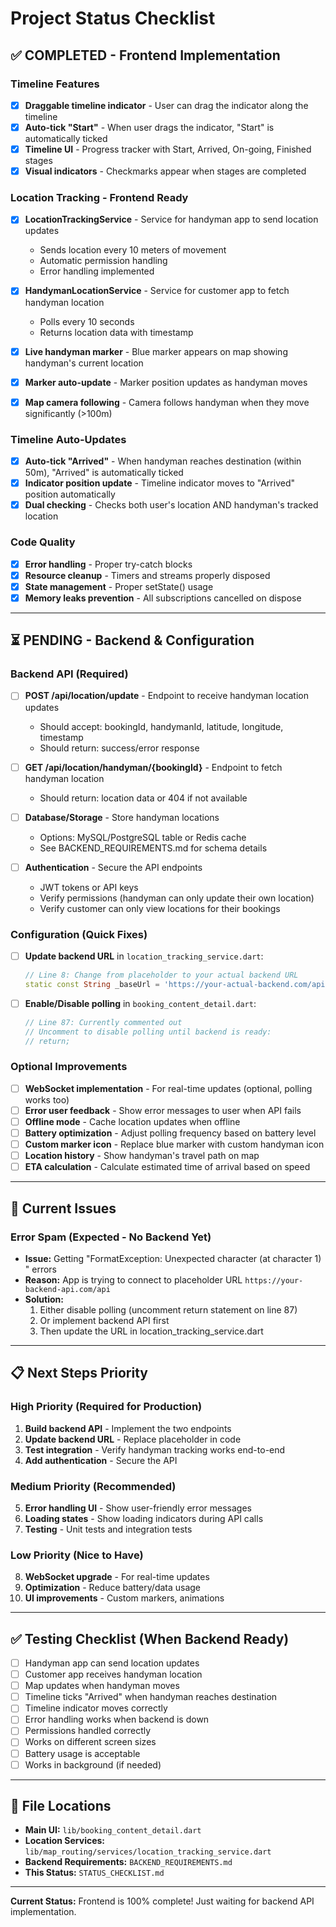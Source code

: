# Project Status Checklist

## ✅ COMPLETED - Frontend Implementation

### Timeline Features
- [x] **Draggable timeline indicator** - User can drag the indicator along the timeline
- [x] **Auto-tick "Start"** - When user drags the indicator, "Start" is automatically ticked
- [x] **Timeline UI** - Progress tracker with Start, Arrived, On-going, Finished stages
- [x] **Visual indicators** - Checkmarks appear when stages are completed

### Location Tracking - Frontend Ready
- [x] **LocationTrackingService** - Service for handyman app to send location updates
  - Sends location every 10 meters of movement
  - Automatic permission handling
  - Error handling implemented
  
- [x] **HandymanLocationService** - Service for customer app to fetch handyman location
  - Polls every 10 seconds
  - Returns location data with timestamp
  
- [x] **Live handyman marker** - Blue marker appears on map showing handyman's current location
- [x] **Marker auto-update** - Marker position updates as handyman moves
- [x] **Map camera following** - Camera follows handyman when they move significantly (>100m)

### Timeline Auto-Updates
- [x] **Auto-tick "Arrived"** - When handyman reaches destination (within 50m), "Arrived" is automatically ticked
- [x] **Indicator position update** - Timeline indicator moves to "Arrived" position automatically
- [x] **Dual checking** - Checks both user's location AND handyman's tracked location

### Code Quality
- [x] **Error handling** - Proper try-catch blocks
- [x] **Resource cleanup** - Timers and streams properly disposed
- [x] **State management** - Proper setState() usage
- [x] **Memory leaks prevention** - All subscriptions cancelled on dispose

---

## ⏳ PENDING - Backend & Configuration

### Backend API (Required)
- [ ] **POST /api/location/update** - Endpoint to receive handyman location updates
  - Should accept: bookingId, handymanId, latitude, longitude, timestamp
  - Should return: success/error response
  
- [ ] **GET /api/location/handyman/{bookingId}** - Endpoint to fetch handyman location
  - Should return: location data or 404 if not available
  
- [ ] **Database/Storage** - Store handyman locations
  - Options: MySQL/PostgreSQL table or Redis cache
  - See BACKEND_REQUIREMENTS.md for schema details
  
- [ ] **Authentication** - Secure the API endpoints
  - JWT tokens or API keys
  - Verify permissions (handyman can only update their own location)
  - Verify customer can only view locations for their bookings

### Configuration (Quick Fixes)
- [ ] **Update backend URL** in `location_tracking_service.dart`:
  ```dart
  // Line 8: Change from placeholder to your actual backend URL
  static const String _baseUrl = 'https://your-actual-backend.com/api';
  ```

- [ ] **Enable/Disable polling** in `booking_content_detail.dart`:
  ```dart
  // Line 87: Currently commented out
  // Uncomment to disable polling until backend is ready:
  // return;
  ```

### Optional Improvements
- [ ] **WebSocket implementation** - For real-time updates (optional, polling works too)
- [ ] **Error user feedback** - Show error messages to user when API fails
- [ ] **Offline mode** - Cache location updates when offline
- [ ] **Battery optimization** - Adjust polling frequency based on battery level
- [ ] **Custom marker icon** - Replace blue marker with custom handyman icon
- [ ] **Location history** - Show handyman's travel path on map
- [ ] **ETA calculation** - Calculate estimated time of arrival based on speed

---

## 🐛 Current Issues

### Error Spam (Expected - No Backend Yet)
- **Issue:** Getting "FormatException: Unexpected character (at character 1) <html>" errors
- **Reason:** App is trying to connect to placeholder URL `https://your-backend-api.com/api`
- **Solution:** 
  1. Either disable polling (uncomment return statement on line 87)
  2. Or implement backend API first
  3. Then update the URL in location_tracking_service.dart

---

## 📋 Next Steps Priority

### High Priority (Required for Production)
1. **Build backend API** - Implement the two endpoints
2. **Update backend URL** - Replace placeholder in code
3. **Test integration** - Verify handyman tracking works end-to-end
4. **Add authentication** - Secure the API

### Medium Priority (Recommended)
5. **Error handling UI** - Show user-friendly error messages
6. **Loading states** - Show loading indicators during API calls
7. **Testing** - Unit tests and integration tests

### Low Priority (Nice to Have)
8. **WebSocket upgrade** - For real-time updates
9. **Optimization** - Reduce battery/data usage
10. **UI improvements** - Custom markers, animations

---

## ✅ Testing Checklist (When Backend Ready)

- [ ] Handyman app can send location updates
- [ ] Customer app receives handyman location
- [ ] Map updates when handyman moves
- [ ] Timeline ticks "Arrived" when handyman reaches destination
- [ ] Timeline indicator moves correctly
- [ ] Error handling works when backend is down
- [ ] Permissions handled correctly
- [ ] Works on different screen sizes
- [ ] Battery usage is acceptable
- [ ] Works in background (if needed)

---

## 📝 File Locations

- **Main UI:** `lib/booking_content_detail.dart`
- **Location Services:** `lib/map_routing/services/location_tracking_service.dart`
- **Backend Requirements:** `BACKEND_REQUIREMENTS.md`
- **This Status:** `STATUS_CHECKLIST.md`

---

**Current Status:** Frontend is 100% complete! Just waiting for backend API implementation.

